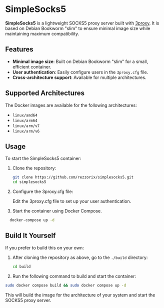 # SimpleSocks5

**SimpleSocks5** is a lightweight SOCKS5 proxy server built with [3proxy](https://github.com/3proxy/3proxy).
It is based on Debian Bookworm "slim" to ensure minimal image size while maintaining maximum compatibility.


## Features

- **Minimal image size**: Built on Debian Bookworm "slim" for a small, efficient container.
- **User authentication**: Easily configure users in the `3proxy.cfg` file.
- **Cross-architecture support**: Available for multiple architectures.

## Supported Architectures

The Docker images are available for the following architectures:

- `linux/amd64`
- `linux/arm64`
- `linux/arm/v7`
- `linux/arm/v6`

## Usage

To start the SimpleSocks5 container:

1. Clone the repository:

   ```bash
   git clone https://github.com/rezzorix/simplesocks5.git
   cd simplesocks5
   ```

2. Configure the 3proxy.cfg file:

    Edit the 3proxy.cfg file to set up your user authentication.

3. Start the container using Docker Compose.

  ```bash
    docker-compose up -d
  ```

## Build It Yourself

If you prefer to build this on your own:

1. After cloning the repository as above, go  to the `./build` directory:

   ```bash
   cd build
   ```
   
2. Run the following command to build and start the container:

  ```bash
  sudo docker compose build && sudo docker compose up -d
  ```

This will build the image for the architecture of your system and start the SOCKS5 proxy server.

